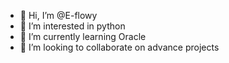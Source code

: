 - 👋 Hi, I’m @E-flowy
- 👀 I’m interested in python
- 🌱 I’m currently learning Oracle
- 💞️ I’m looking to collaborate on advance projects


<!---
E-flowy/E-flowy is a ✨ special ✨ repository because its `README.md` (this file) appears on your GitHub profile.
You can click the Preview link to take a look at your changes.
--->
